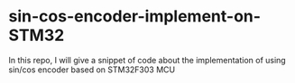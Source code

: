 # sin-cos-encoder-implement-on-STM32
In this repo, I will give a snippet of code about the implementation of using sin/cos encoder based on STM32F303 MCU
